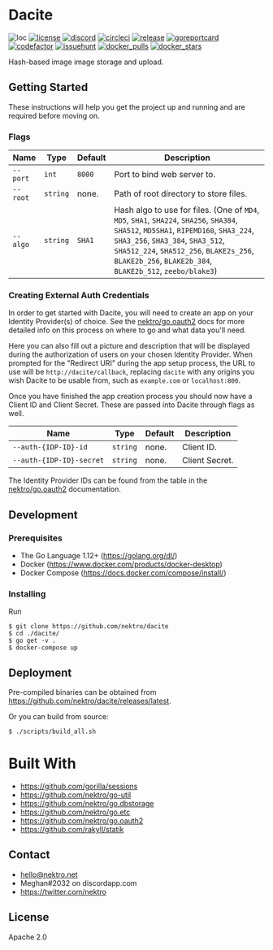 # Dacite
![loc](https://sloc.xyz/github/nektro/dacite)
[![license](https://img.shields.io/github/license/nektro/dacite.svg)](https://github.com/nektro/dacite/blob/master/LICENSE)
[![discord](https://img.shields.io/discord/551971034593755159.svg?logo=discord)](https://discord.gg/P6Y4zQC)
[![circleci](https://circleci.com/gh/nektro/dacite.svg?style=svg)](https://circleci.com/gh/nektro/dacite)
[![release](https://img.shields.io/github/v/release/nektro/dacite)](https://github.com/nektro/dacite/releases/latest)
[![goreportcard](https://goreportcard.com/badge/github.com/nektro/dacite)](https://goreportcard.com/report/github.com/nektro/dacite)
[![codefactor](https://www.codefactor.io/repository/github/nektro/dacite/badge)](https://www.codefactor.io/repository/github/nektro/dacite)
[![issuehunt](https://img.shields.io/badge/issuehunt-dacite-38d39f)](https://issuehunt.io/r/nektro/dacite)
[![docker_pulls](https://img.shields.io/docker/pulls/nektro/dacite)](https://hub.docker.com/r/nektro/dacite)
[![docker_stars](https://img.shields.io/docker/stars/nektro/dacite)](https://hub.docker.com/r/nektro/dacite)

Hash-based image image storage and upload.

## Getting Started
These instructions will help you get the project up and running and are required before moving on.

### Flags

| Name | Type | Default | Description |
|------|------|---------|-------------|
| `--port` | `int` | `8000` | Port to bind web server to. |
| `--root` | `string` | none. | Path of root directory to store files. |
| `--algo` | `string` | `SHA1` | Hash algo to use for files. (One of `MD4`, `MD5`, `SHA1`, `SHA224`, `SHA256`, `SHA384`, `SHA512`, `MD5SHA1`, `RIPEMD160`, `SHA3_224`, `SHA3_256`, `SHA3_384`, `SHA3_512`, `SHA512_224`, `SHA512_256`, `BLAKE2s_256`, `BLAKE2b_256`, `BLAKE2b_384`, `BLAKE2b_512`, `zeebo/blake3`) |

### Creating External Auth Credentials
In order to get started with Dacite, you will need to create an app on your Identity Provider(s) of choice. See the [nektro/go.oauth2](https://github.com/nektro/go.oauth2#readme) docs for more detailed info on this process on where to go and what data you'll need.

Here you can also fill out a picture and description that will be displayed during the authorization of users on your chosen Identity Provider. When prompted for the "Redirect URI" during the app setup process, the URL to use will be `http://dacite/callback`, replacing `dacite` with any origins you wish Dacite to be usable from, such as `example.com` or `localhost:800`.

Once you have finished the app creation process you should now have a Client ID and Client Secret. These are passed into Dacite through flags as well.

| Name | Type | Default | Description |
|------|------|---------|-------------|
| `--auth-{IDP-ID}-id` | `string` | none. | Client ID. |
| `--auth-{IDP-ID}-secret` | `string` | none. | Client Secret. |

The Identity Provider IDs can be found from the table in the [nektro/go.oauth2](https://github.com/nektro/go.oauth2#readme) documentation.

## Development

### Prerequisites
- The Go Language 1.12+ (https://golang.org/dl/)
- Docker (https://www.docker.com/products/docker-desktop)
- Docker Compose (https://docs.docker.com/compose/install/)

### Installing
Run
```
$ git clone https://github.com/nektro/dacite
$ cd ./dacite/
$ go get -v .
$ docker-compose up
```

## Deployment
Pre-compiled binaries can be obtained from https://github.com/nektro/dacite/releases/latest.

Or you can build from source:
```
$ ./scripts/build_all.sh
```

# Built With
- https://github.com/gorilla/sessions
- https://github.com/nektro/go-util
- https://github.com/nektro/go.dbstorage
- https://github.com/nektro/go.etc
- https://github.com/nektro/go.oauth2
- https://github.com/rakyll/statik

## Contact
- hello@nektro.net
- Meghan#2032 on discordapp.com
- https://twitter.com/nektro

## License
Apache 2.0
